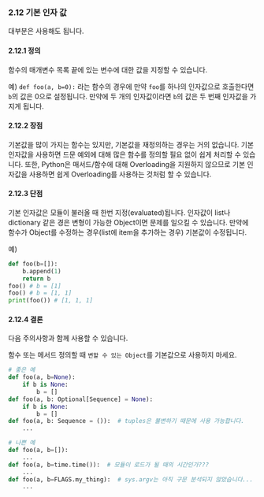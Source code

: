 <a id="s2.12-default-argument-values"></a>
<a id="default-argument-values"></a>
### 2.12 기본 인자 값

대부분은 사용해도 됩니다.

<a id="s2.12.1-definition"></a>
#### 2.12.1 정의

함수의 매개변수 목록 끝에 있는 변수에 대한 값을 지정할 수 있습니다.

예) `def foo(a, b=0):` 라는 함수의 경우에 만약 `foo`를 하나의 인자값으로 호출한다면 `b`의 값은 0으로 설정됩니다. 만약에 두 개의 인자값이라면 `b`의 값은 두 번째 인자값을 가지게 됩니다.

<a id="s2.12.2-pros"></a>
#### 2.12.2 장점

기본값을 많이 가지는 함수는 있지만, 기본값을 재정의하는 경우는 거의 없습니다.
기본 인자값을 사용하면 드문 예외에 대해 많은 함수를 정의할 필요 없이 쉽게 처리할 수 있습니다.
또한, Python은 매서드/함수에 대해 Overloading을 지원하지 않으므로 기본 인자값을 사용하면 쉽게 Overloading를 사용하는 것처럼 할 수 있습니다.

<a id="s2.12.3-cons"></a>
#### 2.12.3 단점

기본 인자값은 모듈이 불러올 때 한번 지정(evaluated)됩니다. 인자값이 list나 dictionary 같은 경은 변형이 가능한 Object이면 문제를 일으킬 수 있습니다. 만약에 함수가 Object를 수정하는 경우(list에 item을 추가하는 경우) 기본값이 수정됩니다.

예)

```python
def foo(b=[]):
    b.append(1)
    return b
foo() # b = [1]
foo() # b = [1, 1]
print(foo()) # [1, 1, 1]
```

<a id="s2.12.4-decision"></a>
#### 2.12.4 결론

다음 주의사항과 함께 사용할 수 있습니다.

함수 또는 메서드 정의할 때 `변할 수 있는 Object`를 기본값으로 사용하지 마세요.

```python
# 좋은 예
def foo(a, b=None):
    if b is None:
        b = []
def foo(a, b: Optional[Sequence] = None):
    if b is None:
        b = []
def foo(a, b: Sequence = ()):  # tuples은 불변하기 때문에 사용 가능합니다.
    ...
```

```python
# 나쁜 예
def foo(a, b=[]):
    ...
def foo(a, b=time.time()):  # 모듈이 로드가 될 때의 시간인가???
    ...
def foo(a, b=FLAGS.my_thing):  # sys.argv는 아직 구문 분석되지 않았습니다...
    ...
```
